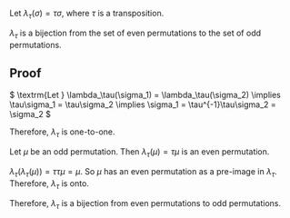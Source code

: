 Let $\lambda_\tau(\sigma) = \tau\sigma$, where $\tau$ is a transposition.

$\lambda_\tau$ is a bijection from the set of even permutations to the set of odd permutations.

## Proof

$ \textrm{Let } \lambda_\tau(\sigma_1) = \lambda_\tau(\sigma_2) \implies \tau\sigma_1 = \tau\sigma_2 \implies \sigma_1 = \tau^{-1}\tau\sigma_2 = \sigma_2 $

Therefore, $\lambda_\tau$ is one-to-one.

Let $\mu$ be an odd permutation.
Then $\lambda_\tau(\mu) = \tau\mu$ is an even permutation.

$\lambda_\tau(\lambda_\tau(\mu)) = \tau\tau\mu = \mu$.
So $\mu$ has an even permutation as a pre-image in $\lambda_\tau$.
Therefore, $\lambda_\tau$ is onto.

Therefore, $\lambda_\tau$ is a bijection from even permutations to odd permutations.
